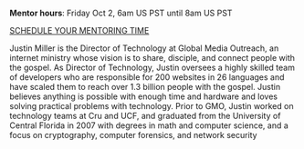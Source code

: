 ﻿---
name: Justin Miller
description: Director of Technology, Global Media Outreach
picture: justin_miller.jpg

---
<br>
<b>Mentor hours</b>: Friday Oct 2, 6am US PST until 8am US PST

<a class="button small special"  href="https://justinmiller.youcanbook.me" target="_blank">SCHEDULE YOUR MENTORING TIME</a>
</b>

Justin Miller is the Director of Technology at Global Media Outreach, an internet ministry whose vision is to share, disciple, and connect people with the gospel. As Director of Technology, Justin oversees a highly skilled team of developers who are responsible for 200 websites in 26 languages and have scaled them to reach over 1.3 billion people with the gospel. Justin believes anything is possible with enough time and hardware and loves solving practical problems with technology. Prior to GMO, Justin worked on technology teams at Cru and UCF, and graduated from the University of Central Florida in 2007 with degrees in math and computer science, and a focus on cryptography, computer forensics, and network security
